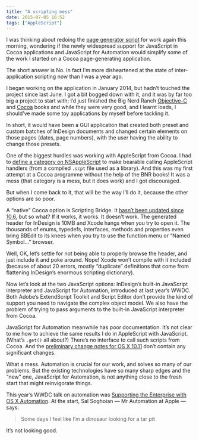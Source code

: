 ```yaml
---
title: "A scripting mess"
date: 2015-07-05 16:52
tags: ["AppleScript"]
---
```


I was thinking about redoing the [page generator script][] for work again this morning, wondering if the newly widespread support for JavaScript in Cocoa applications and JavaScript for Automation would simplify some of the work I started on a Cocoa page-generating application.

[page generator script]: https://github.com/robjwells/feral-four/blob/Illadelph/core.applescript

The short answer is No. In fact I’m more disheartened at the state of inter-application scripting now than I was a year ago.

I began working on the application in January 2014, but hadn’t touched the project since last June. I got a bit bogged down with it, and it was by far too big a project to start with; I’d just finished the Big Nerd Ranch [Objective-C][bnr_objc] and [Cocoa][bnr_cocoa] books and while they were very good, and I learnt loads, I should’ve made some toy applications by myself before tackling it.

[bnr_objc]: https://www.bignerdranch.com/we-write/objective-c-programming/
[bnr_cocoa]: https://www.bignerdranch.com/we-write/cocoa-programming/

In short, it would have been a GUI application that created both preset and custom batches of InDesign documents and changed certain elements on those pages (dates, page numbers), with the user having the ability to change those presets.

One of the biggest hurdles was working with AppleScript from Cocoa. I had to [define a category on NSAppleScript][category] to make bearable calling AppleScript handlers (from a compiled `.scpt` file used as a library). And this was my first attempt at a Cocoa programme without the help of the BNR books! It was a mess (that category is a mess, but it does work) and I got discouraged.

[category]: https://gist.github.com/robjwells/9d1480e4b7a1a8312eca

But when I come back to it, that will be the way I’ll do it, because the other options are so poor.

A “native” Cocoa option is Scripting Bridge. It [hasn’t been updated since 10.6][sb_release_notes], but so what? If it works, it works. It doesn’t work. The generated header for InDesign is 10MB and Xcode hangs when you try to open it. The thousands of enums, typedefs, interfaces, methods and properties even bring BBEdit to its knees when you try to use the function menu or “Named Symbol…” browser.

[sb_release_notes]: https://developer.apple.com/library/mac/releasenotes/ScriptingAutomation/RN-ScriptingBridge/

Well, OK, let’s settle for not being able to properly browse the header, and just include it and poke around. Nope! Xcode won’t compile with it included (because of about 20 errors, mostly “duplicate” definitions that come from flattening InDesign’s enormous scripting dictionary).

Now let’s look at the two JavaScript options: InDesign’s built-in JavaScript interpreter and JavaScript for Automation, introduced at last year’s WWDC. Both Adobe’s ExtendScript Toolkit and Script Editor don’t provide the kind of support you need to navigate the complex object model. We also have the problem of trying to pass arguments to the built-in JavaScript interpreter from Cocoa.

JavaScript for Automation meanwhile has poor documentation. It’s not clear to me how to achieve the same results I do in AppleScript with JavaScript. (What’s `.get()` all about?) There’s no interface to call such scripts from Cocoa. And the [preliminary change notes for OS X 10.11][jxa_1011] don’t contain any significant changes.

[jxa_1011]: https://developer.apple.com/library/prerelease/mac/releasenotes/InterapplicationCommunication/RN-JavaScriptForAutomation/Articles/OSX10-11.html

What a mess. Automation is crucial for our work, and solves so many of our problems. But the existing technologies have so many sharp edges and the “new” one, JavaScript for Automation, is not anything close to the fresh start that might reinvigorate things.

This year’s WWDC talk on automation was [Supporting the Enterprise with OS X Automation][wwdc_2015]. At the start, Sal Soghoian — Mr Automation at Apple — says:

> Some days I feel like I’m a dinosaur looking for a tar pit

[wwdc_2015]: https://developer.apple.com/videos/wwdc/2015/?id=306

It’s not looking good.

